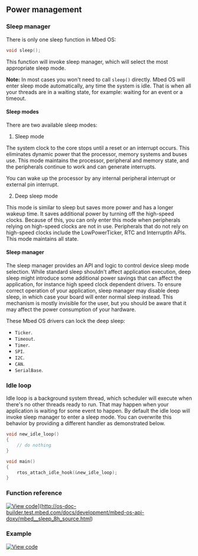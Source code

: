 ## Power management

### Sleep manager

There is only one sleep function in Mbed OS:

```c++
void sleep();
```

This function will invoke sleep manager, which will select the most appropriate sleep mode.

<span class="notes">**Note:** In most cases you won't need to call `sleep()` directly. Mbed OS will enter sleep mode automatically, any time the system is idle. That is when all your threads are in a waiting state, for example: waiting for an event or a timeout.</span>

#### Sleep modes

There are two available sleep modes:

1. Sleep mode

The system clock to the core stops until a reset or an interrupt occurs. This eliminates dynamic power that the processor, memory systems and buses use. This mode maintains the processor, peripheral and memory state, and the peripherals continue to work and can generate interrupts.

You can wake up the processor by any internal peripheral interrupt or external pin interrupt.

2. Deep sleep mode

This mode is similar to sleep but saves more power and has a longer wakeup time. It saves additional power by turning off the high-speed clocks. Because of this, you can only enter this mode when peripherals relying on high-speed clocks are not in use. Peripherals that do not rely on high-speed clocks include the LowPowerTicker, RTC and InterruptIn APIs. This mode maintains all state.

#### Sleep manager

The sleep manager provides an API and logic to control device sleep mode selection. While standard sleep shouldn't affect application execution, deep sleep might introduce some additional power savings that can affect the application, for instance high speed clock dependent drivers. To ensure correct operation of your application, sleep manager may disable deep sleep, in which case your board will enter normal sleep instead. This mechanism is mostly invisible for the user, but you should be aware that it may affect the power consumption of your hardware.

These Mbed OS drivers can lock the deep sleep:

- `Ticker`.
- `Timeout`.
- `Timer`.
- `SPI`.
- `I2C`.
- `CAN`.
- `SerialBase`.

### Idle loop

Idle loop is a background system thread, which scheduler will execute when there's no other threads ready to run. That may happen when your application is waiting for some event to happen. By default the idle loop will invoke sleep manager to enter a sleep mode. You can overwrite this behavior by providing a different handler as demonstrated below.

```c++
void new_idle_loop()
{
    // do nothing
}

void main()
{
    rtos_attach_idle_hook(&new_idle_loop);
}
```

### Function reference

[![View code](https://www.mbed.com/embed/?type=library)](https://www.mbed.com/embed/?type=library)](http://os-doc-builder.test.mbed.com/docs/development/mbed-os-api-doxy/mbed__sleep_8h_source.html)

### Example

[![View code](https://www.mbed.com/embed/?url=https://os.mbed.com/teams/mbed_example/code/SleepManager_Example_1/)](https://os.mbed.com/teams/mbed_example/code/SleepManager_Example_1/file/e85412b4147e/main.cpp)
